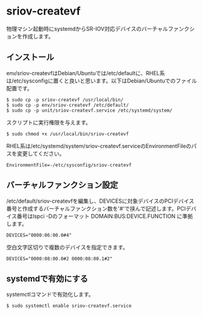 # sriov-createvf

物理マシン起動時にsystemdからSR-IOV対応デバイスのバーチャルファンクションを作成します。

## インストール

env/sriov-createvfはDebian/Ubuntuでは/etc/defaultに、RHEL系は/etc/sysconfigに置くと良いと思います。以下はDebian/Ubuntuでのファイル配置です。

    $ sudo cp -p sriov-createvf /usr/local/bin/
    $ sudo cp -p env/sriov-createvf /etc/default/
    $ sudo cp -p unit/sriov-createvf.service /etc/systemd/system/

スクリプトに実行権限を与えます。

    $ sudo chmod +x /usr/local/bin/sriov-createvf

RHEL系は/etc/systemd/system/sriov-createvf.serviceのEnvironmentFileのパスを変更してください。

    EnvironmentFile=-/etc/sysconfig/sriov-createvf

## バーチャルファンクション設定

/etc/default/sriov-createvfを編集し、DEVICESに対象デバイスのPCIデバイス番号と作成するバーチャルファンクション数を'#'で挟んで記述します。PCIデバイス番号はlspci -Dのフォーマット DOMAIN:BUS:DEVICE.FUNCTION に準拠します。

    DEVICES="0000:06:00.0#4"
 
空白文字区切りで複数のデバイスを指定できます。

    DEVICES="0000:08:00.0#2 0000:08:00.1#2"

## systemdで有効にする

systemctlコマンドで有効化します。

    $ sudo systemctl enable sriov-createvf.service

